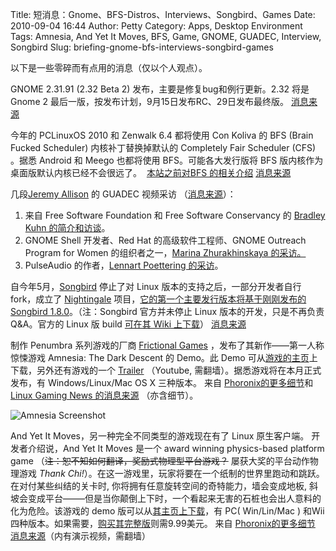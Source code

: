 Title: 短消息：Gnome、BFS-Distros、Interviews、Songbird、Games
Date: 2010-09-04 16:44
Author: Petty
Category: Apps, Desktop Environment
Tags: Amnesia, And Yet It Moves, BFS, Game, GNOME, GUADEC, Interview, Songbird
Slug: briefing-gnome-bfs-interviews-songbird-games

以下是一些零碎而有点用的消息（仅以个人观点）。

GNOME 2.31.91 (2.32 Beta 2) 发布，主要是修复bug和例行更新。2.32 将是
Gnome 2 最后一版，按发布计划，9月15日发布RC、29日发布最终版。
[消息来源](http://news.softpedia.com/news/GNOME-2-32-Beta-2-Has-Been-Released-154805.shtml)

今年的 PCLinuxOS 2010 和 Zenwalk 6.4 都将使用 Con Koliva 的 BFS (Brain
Fucked Scheduler) 内核补丁替换掉默认的 Completely Fair Scheduler (CFS)
。据悉 Android 和 Meego 也都将使用 BFS。可能各大发行版将 BFS
版内核作为桌面版默认内核已经不会很远了。  [本站之前对BFS
的相关介绍](http://linuxtoy.org/archives/bfs-intro-future-of-linux-desktop-kernel.html)
[消息来源](http://www.bargincomputing.com/2010/08/a-good-reason-to-use-pclinuxos/)

几段[Jeremy Allison](jra@google.com) 的 GUADEC 视频采访
（[消息来源](http://www.linuxtoday.com/infrastructure/2010090302135INGNEV)）：

1.  来自 Free Software Foundation 和 Free Software Conservancy 的
    [Bradley Kuhn
    的简介和访谈](http://google-opensource.blogspot.com/2010/08/interviews-guadec-part-1.html)。
2.  GNOME Shell 开发者、Red Hat 的高级软件工程师、GNOME Outreach Program
    for Women 的组织者之一，[Marina Zhurakhinskaya
    的采访。](http://google-opensource.blogspot.com/2010/08/interviews-from-guadec-part-2.html)
3.  PulseAudio 的作者，[Lennart Poettering
    的采访](http://google-opensource.blogspot.com/2010/09/interviews-from-guadec-part-3.html)。

自今年5月，[Songbird](http://getsongbird.com/) 停止了对 Linux
版本的支持之后，一部分开发者自行fork，成立了
[Nightingale](http://getnightingale.com/)
项目，[它的第一个主要发行版本将基于刚刚发布的 Songbird
1.8.0](http://twitter.com/GetNightingale/status/12260254305)。（注：Songbird
官方并未停止 Linux 版本的开发，只是不再负责Q&A。官方的 Linux 版 build
[可在其 Wiki
上下载](https://wiki.songbirdnest.com/Developer/Articles/Builds/Contributed_Builds#Linux)）
[消息来源](http://www.h-online.com/open/news/item/Songbird-1-8-0-adds-support-for-more-devices-1072077.html)

制作 Penumbra 系列游戏的厂商 [Frictional
Games](http://www.frictionalgames.com/site/)
，发布了其新作——第一人称惊悚游戏 Amnesia: The Dark Descent 的 Demo。此
Demo
可从[游戏的主页](http://www.amnesiagame.com/)上下载，另外还有游戏的一个
[Trailer](http://www.youtube.com/watch?v=2ve0eVwjv5k) （Youtube,
需翻墙）。据悉游戏将在本月正式发布，有 Windows/Linux/Mac OS X 三种版本。
来自
[Phoronix的更多细节](http://www.phoronix.com/scan.php?page=news_item&px=ODQ3OA)和
[Linux Gaming News
的消息来源](http://linuxgamingnews.org/2010/09/03/amnesia-the-dark-descent-demo-released/)
（亦含细节）。

![Amnesia
Screenshot](http://linuxgamingnews.org/wp-content/uploads/2010/09/screenshot02-300x225.jpg)

And Yet It Moves，另一种完全不同类型的游戏现在有了 Linux 原生客户端。
开发者介绍说，And Yet It Moves 是一个 award winning physics-based
platform game （~~注：恕不知如何翻译，奖励式物理型平台游戏？~~
屡获大奖的平台动作物理游戏 *Thank
Chi!*）。在这一游戏里，玩家将要在一个纸制的世界里跑动和跳跃。
在对付某些纠结的关卡时, 你将拥有任意旋转空间的奇特能力，墙会变成地板,
斜坡会变成平台——–但是当你颠倒上下时，一个看起来无害的石桩也会出人意料的化为危险。该游戏的
demo
版可以从[其主页上下载](http://www.andyetitmoves.net/index.php?content=demo)，有
PC( Win/Lin/Mac ) 和Wii
四种版本。如果需要，[购买其完整版](http://www.andyetitmoves.net/index.php?content=buy)则需9.99美元。
来自
[Phoronix的更多细节](http://www.phoronix.com/scan.php?page=news_item&px=ODQ4Mg)
[消息来源](http://www.techdrivein.com/2010/08/amnesia-and-yet-it-moves-two-incredible.html)（内有演示视频，需翻墙）
